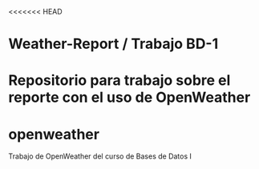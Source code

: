 <<<<<<< HEAD
# Weather-Report / Trabajo BD-1
Repositorio para trabajo sobre el reporte con el uso de OpenWeather
=======
# openweather
Trabajo de OpenWeather del curso de Bases de Datos I
